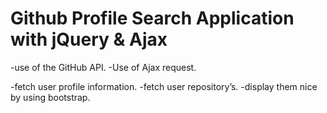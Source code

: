 # Github Profile Search Application with jQuery & Ajax

-use of the GitHub API. 
-Use of Ajax request. 

-fetch user profile information. 
-fetch user repository’s. 
-display them nice by using bootstrap. 


